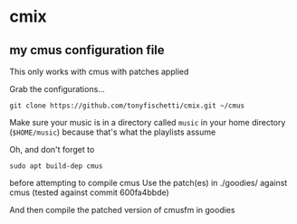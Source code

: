 # cmix

## my cmus configuration file

This only works with cmus with patches applied

Grab the configurations...

    git clone https://github.com/tonyfischetti/cmix.git ~/cmus

Make sure your music is in a directory called `music` in your
home directory (`$HOME/music`) because that's what the playlists
assume

Oh, and don't forget to

    sudo apt build-dep cmus

before attempting to compile cmus
Use the patch(es) in ./goodies/ against cmus
(tested against commit 600fa4bbde)

And then compile the patched version of cmusfm in goodies

